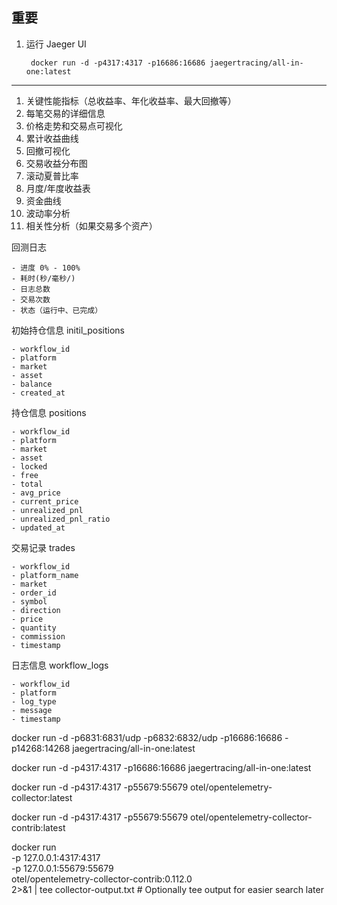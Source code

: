 ## 重要

1. 运行 Jaeger UI

   ```
    docker run -d -p4317:4317 -p16686:16686 jaegertracing/all-in-one:latest
   ```

---

1. 关键性能指标（总收益率、年化收益率、最大回撤等）
1. 每笔交易的详细信息
1. 价格走势和交易点可视化
1. 累计收益曲线
1. 回撤可视化
1. 交易收益分布图
1. 滚动夏普比率
1. 月度/年度收益表
1. 资金曲线
1. 波动率分析
1. 相关性分析（如果交易多个资产）

回测日志

    - 进度 0% - 100%
    - 耗时(秒/毫秒/)
    - 日志总数
    - 交易次数
    - 状态（运行中、已完成）

初始持仓信息 initil_positions

    - workflow_id
    - platform
    - market
    - asset
    - balance
    - created_at

持仓信息 positions

    - workflow_id
    - platform
    - market
    - asset
    - locked
    - free
    - total
    - avg_price
    - current_price
    - unrealized_pnl
    - unrealized_pnl_ratio
    - updated_at

交易记录 trades

    - workflow_id
    - platform_name
    - market
    - order_id
    - symbol
    - direction
    - price
    - quantity
    - commission
    - timestamp

日志信息 workflow_logs

    - workflow_id
    - platform
    - log_type
    - message
    - timestamp

docker run -d -p6831:6831/udp -p6832:6832/udp -p16686:16686 -p14268:14268 jaegertracing/all-in-one:latest

docker run -d -p4317:4317 -p16686:16686 jaegertracing/all-in-one:latest

docker run -d -p4317:4317 -p55679:55679 otel/opentelemetry-collector:latest

docker run -d -p4317:4317 -p55679:55679 otel/opentelemetry-collector-contrib:latest

docker run \
 -p 127.0.0.1:4317:4317 \
 -p 127.0.0.1:55679:55679 \
 otel/opentelemetry-collector-contrib:0.112.0 \
 2>&1 | tee collector-output.txt # Optionally tee output for easier search later
